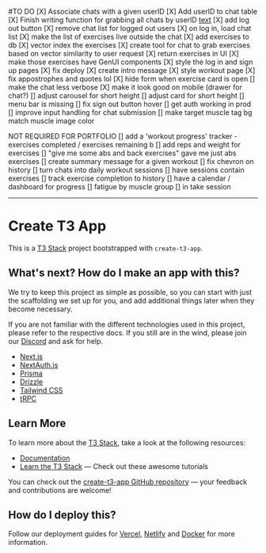#TO DO 
[X] Associate chats with a given userID
[X] Add userID to chat table
[X] Finish writing function for grabbing all chats by userID [text](src/server/api/routers/chat.ts)
[X] add log out button
[X] remove chat list for logged out users
[X] on log in, load chat list
[X] make the list of exercises live outside the chat
[X] add exercises to db
[X] vector index the exercises
[X] create tool for chat to grab exercises based on vector similarity to user request
[X] return exercises in UI
[X] make those exercises have GenUI components
[X] style the log in and sign up pages
[X] fix deploy
[X] create intro message
[X] style workout page
[X] fix appostrophes and quotes lol
[X] hide form when exercise card is open
[] make the chat less verbose
[X] make it look good on mobile (drawer for chat?)
[] adjust carousel for short height
[] adjust card for short height
[] menu bar is missing
[] fix sign out button hover
[] get auth working in prod
[] improve input handling for chat submission
[] make target muscle tag bg match muscle image color

NOT REQUIRED FOR PORTFOLIO
[] add a 'workout progress' tracker - exercises completed / exercises remaining b
[] add reps and weight for exercises
[] "give me some abs and back exercises" gave me just abs exercises
[] create summary message for a given workout
[] fix chevron on history
[] turn chats into daily workout sessions
[] have sessions contain exercises
[] track exercise completion to history 
[] have a calendar / dashboard for progress
[] fatigue by muscle group
[] in take session 



----
# Create T3 App

This is a [T3 Stack](https://create.t3.gg/) project bootstrapped with `create-t3-app`.

## What's next? How do I make an app with this?

We try to keep this project as simple as possible, so you can start with just the scaffolding we set up for you, and add additional things later when they become necessary.

If you are not familiar with the different technologies used in this project, please refer to the respective docs. If you still are in the wind, please join our [Discord](https://t3.gg/discord) and ask for help.

- [Next.js](https://nextjs.org)
- [NextAuth.js](https://next-auth.js.org)
- [Prisma](https://prisma.io)
- [Drizzle](https://orm.drizzle.team)
- [Tailwind CSS](https://tailwindcss.com)
- [tRPC](https://trpc.io)

## Learn More

To learn more about the [T3 Stack](https://create.t3.gg/), take a look at the following resources:

- [Documentation](https://create.t3.gg/)
- [Learn the T3 Stack](https://create.t3.gg/en/faq#what-learning-resources-are-currently-available) — Check out these awesome tutorials

You can check out the [create-t3-app GitHub repository](https://github.com/t3-oss/create-t3-app) — your feedback and contributions are welcome!

## How do I deploy this?

Follow our deployment guides for [Vercel](https://create.t3.gg/en/deployment/vercel), [Netlify](https://create.t3.gg/en/deployment/netlify) and [Docker](https://create.t3.gg/en/deployment/docker) for more information.
